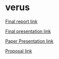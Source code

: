 # verus

[Final report link](https://github.com/adam-mcdaniel/verus/blob/main/FINAL_REPORT_VERUS.pdf)

[Final presentation link](https://github.com/adam-mcdaniel/verus/blob/main/FINAL_PRESENTATION.pdf)

[Paper Presentation link](https://github.com/cs540-25/verus/blob/main/COSC%20540%20Research%20Paper%20Presentation.pdf)

[Proposal link](https://github.com/adam-mcdaniel/verus/blob/main/proposal.pdf)